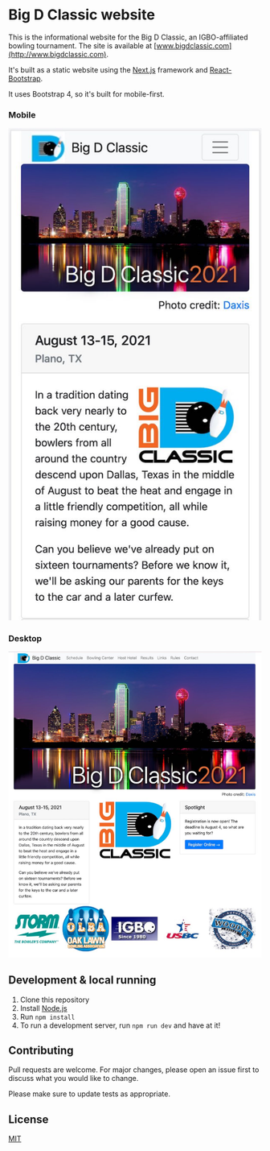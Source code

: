 # Big D Classic website

This is the informational website for the Big D Classic, an IGBO-affiliated bowling tournament. The site is available at [www.bigdclassic.com](http://www.bigdclassic.com).

It's built as a static website using the [Next.js](https://nextjs.org/) framework and [React-Bootstrap](https://react-bootstrap.github.io/).

It uses Bootstrap 4, so it's built for mobile-first.

### Mobile

<p align="center">
  <img src="./readme_images/mobile.jpg" alt="Mobile layout" width="540"/>
</p>

### Desktop

<p align="center">
  <img src="./readme_images/desktop.jpg" alt="Desktop layout" />
</p>

## Development & local running

1. Clone this repository
2. Install [Node.js](https://nodejs.org/en/)
3. Run `npm install`
4. To run a development server, run `npm run dev` and have at it!

## Contributing
Pull requests are welcome. For major changes, please open an issue first to discuss what you would like to change.

Please make sure to update tests as appropriate.

## License
[MIT](https://choosealicense.com/licenses/mit/)
